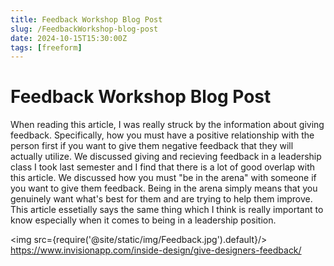 ```yaml
---
title: Feedback Workshop Blog Post
slug: /FeedbackWorkshop-blog-post
date: 2024-10-15T15:30:00Z
tags: [freeform]
---
```


# Feedback Workshop Blog Post

When reading this article, I was really struck by the information about giving feedback. Specifically, how you must have a positive relationship with the person first if you want to give them negative feedback that they will actually utilize. We discussed giving and recieving feedback in a leadership class I took last semester and I find that there is a lot of good overlap with this article. We discussed how you must "be in the arena" with someone if you want to give them feedback. Being in the arena simply means that you genuinely want what's best for them and are trying to help them improve. This article essetially says the same thing which I think is really important to know especially when it comes to being in a leadership position.

<img src={require('@site/static/img/Feedback.jpg').default}/> 
\
https://www.invisionapp.com/inside-design/give-designers-feedback/